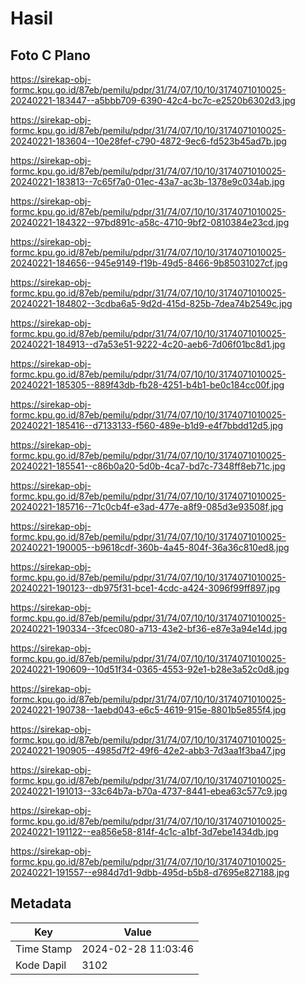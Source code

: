 # Hasil

## Foto C Plano

https://sirekap-obj-formc.kpu.go.id/87eb/pemilu/pdpr/31/74/07/10/10/3174071010025-20240221-183447--a5bbb709-6390-42c4-bc7c-e2520b6302d3.jpg

https://sirekap-obj-formc.kpu.go.id/87eb/pemilu/pdpr/31/74/07/10/10/3174071010025-20240221-183604--10e28fef-c790-4872-9ec6-fd523b45ad7b.jpg

https://sirekap-obj-formc.kpu.go.id/87eb/pemilu/pdpr/31/74/07/10/10/3174071010025-20240221-183813--7c65f7a0-01ec-43a7-ac3b-1378e9c034ab.jpg

https://sirekap-obj-formc.kpu.go.id/87eb/pemilu/pdpr/31/74/07/10/10/3174071010025-20240221-184322--97bd891c-a58c-4710-9bf2-0810384e23cd.jpg

https://sirekap-obj-formc.kpu.go.id/87eb/pemilu/pdpr/31/74/07/10/10/3174071010025-20240221-184656--945e9149-f19b-49d5-8466-9b85031027cf.jpg

https://sirekap-obj-formc.kpu.go.id/87eb/pemilu/pdpr/31/74/07/10/10/3174071010025-20240221-184802--3cdba6a5-9d2d-415d-825b-7dea74b2549c.jpg

https://sirekap-obj-formc.kpu.go.id/87eb/pemilu/pdpr/31/74/07/10/10/3174071010025-20240221-184913--d7a53e51-9222-4c20-aeb6-7d06f01bc8d1.jpg

https://sirekap-obj-formc.kpu.go.id/87eb/pemilu/pdpr/31/74/07/10/10/3174071010025-20240221-185305--889f43db-fb28-4251-b4b1-be0c184cc00f.jpg

https://sirekap-obj-formc.kpu.go.id/87eb/pemilu/pdpr/31/74/07/10/10/3174071010025-20240221-185416--d7133133-f560-489e-b1d9-e4f7bbdd12d5.jpg

https://sirekap-obj-formc.kpu.go.id/87eb/pemilu/pdpr/31/74/07/10/10/3174071010025-20240221-185541--c86b0a20-5d0b-4ca7-bd7c-7348ff8eb71c.jpg

https://sirekap-obj-formc.kpu.go.id/87eb/pemilu/pdpr/31/74/07/10/10/3174071010025-20240221-185716--71c0cb4f-e3ad-477e-a8f9-085d3e93508f.jpg

https://sirekap-obj-formc.kpu.go.id/87eb/pemilu/pdpr/31/74/07/10/10/3174071010025-20240221-190005--b9618cdf-360b-4a45-804f-36a36c810ed8.jpg

https://sirekap-obj-formc.kpu.go.id/87eb/pemilu/pdpr/31/74/07/10/10/3174071010025-20240221-190123--db975f31-bce1-4cdc-a424-3096f99ff897.jpg

https://sirekap-obj-formc.kpu.go.id/87eb/pemilu/pdpr/31/74/07/10/10/3174071010025-20240221-190334--3fcec080-a713-43e2-bf36-e87e3a94e14d.jpg

https://sirekap-obj-formc.kpu.go.id/87eb/pemilu/pdpr/31/74/07/10/10/3174071010025-20240221-190609--10d51f34-0365-4553-92e1-b28e3a52c0d8.jpg

https://sirekap-obj-formc.kpu.go.id/87eb/pemilu/pdpr/31/74/07/10/10/3174071010025-20240221-190738--1aebd043-e6c5-4619-915e-8801b5e855f4.jpg

https://sirekap-obj-formc.kpu.go.id/87eb/pemilu/pdpr/31/74/07/10/10/3174071010025-20240221-190905--4985d7f2-49f6-42e2-abb3-7d3aa1f3ba47.jpg

https://sirekap-obj-formc.kpu.go.id/87eb/pemilu/pdpr/31/74/07/10/10/3174071010025-20240221-191013--33c64b7a-b70a-4737-8441-ebea63c577c9.jpg

https://sirekap-obj-formc.kpu.go.id/87eb/pemilu/pdpr/31/74/07/10/10/3174071010025-20240221-191122--ea856e58-814f-4c1c-a1bf-3d7ebe1434db.jpg

https://sirekap-obj-formc.kpu.go.id/87eb/pemilu/pdpr/31/74/07/10/10/3174071010025-20240221-191557--e984d7d1-9dbb-495d-b5b8-d7695e827188.jpg


## Metadata

| Key        | Value               |
| ---------- | ------------------- |
| Time Stamp | 2024-02-28 11:03:46 |
| Kode Dapil | 3102                |



